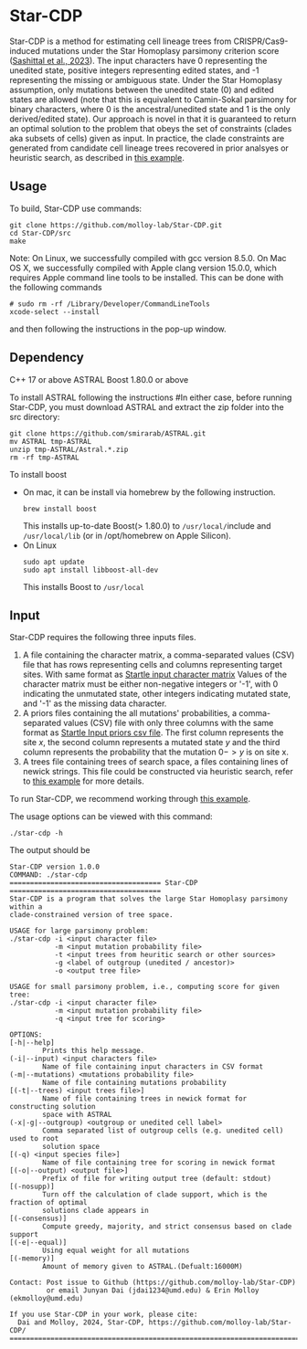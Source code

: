 Star-CDP
=========
Star-CDP is a method for estimating cell lineage trees from CRISPR/Cas9-induced mutations under the Star Homoplasy parsimony criterion score ([Sashittal et al., 2023](https://doi.org/10.1016/j.cels.2023.11.005)). 
The input characters have 0 representing the unedited state, positive integers  representing edited states, and -1 representing the missing or ambiguous state. 
Under the Star Homoplasy assumption, only mutations between the unedited state (0) and edited states are allowed (note that this is equivalent to Camin-Sokal parsimony for binary characters, where 0 is the ancestral/unedited state and 1 is the only derived/edited state).
Our approach is novel in that it is guaranteed to return an optimal solution to the problem that obeys the set of constraints (clades aka subsets of cells) given as input.
In practice, the clade constraints are generated from candidate cell lineage trees recovered in prior analsyes or heuristic search, as described in [this example](example/README.md).

Usage
-----
To build, Star-CDP use commands:
```
git clone https://github.com/molloy-lab/Star-CDP.git
cd Star-CDP/src
make
```
Note: On Linux, we successfully compiled with gcc version 8.5.0. On Mac OS X, we successfully compiled with Apple clang version 15.0.0, which requires Apple command line tools to be installed. This can be done with the following commands
```
# sudo rm -rf /Library/Developer/CommandLineTools
xcode-select --install
```
and then following the instructions in the pop-up window.

Dependency
-----
C++ 17 or above
ASTRAL
Boost 1.80.0 or above

To install ASTRAL following the instructions
#In either case, before running Star-CDP, you must download ASTRAL and extract the zip folder into the src directory:
```
git clone https://github.com/smirarab/ASTRAL.git
mv ASTRAL tmp-ASTRAL
unzip tmp-ASTRAL/Astral.*.zip
rm -rf tmp-ASTRAL
```
To install boost
- On mac, it can be install via homebrew by the following instruction.
  ```
  brew install boost
  ```
  This installs up-to-date Boost(> 1.80.0) to ```/usr/local/```include and ```/usr/local/lib``` (or in /opt/homebrew on Apple Silicon).
- On Linux
  ```
  sudo apt update
  sudo apt install libboost-all-dev
  ```
  This installs Boost to ```/usr/local```

Input
-----
Star-CDP requires the following three inputs files.
1. A file containing the character matrix, a comma-separated values (CSV) file that has rows representing cells and columns representing target sites. With same format as [Startle input character matrix](https://github.com/raphael-group/startle/blob/main/examples/n100_m30_d0.2_s0_p0.2_character_matrix.csv) Values of the character matrix must be either non-negative integers or '-1', with 0 indicating the unmutated state, other integers indicating mutated state, and '-1' as the missing data character.
2. A priors files containing the all mutations' probabilities, a comma-separated values (CSV) file with only three columns with the same format as [Startle Input priors csv file](https://github.com/raphael-group/startle/blob/main/examples/n100_m30_d0.2_s0_p0.2_mutation_prior.csv). The first column represents the site $x$, the second column represents a mutated state $y$ and the third column represents the probability that the mutation $0->y$ is on site x. 
3. A trees file containing trees of search space, a files containing lines of newick strings. This file could be constructed via heuristic search, refer to [this example](https://github.com/molloy-lab/Star-CDP/tree/main/example/3724_NT_All) for more details. 

To run Star-CDP, we recommend working through [this example](example/README.md).

The usage options can be viewed with this command:
```
./star-cdp -h
```
The output should be
```
Star-CDP version 1.0.0
COMMAND: ./star-cdp 
===================================== Star-CDP =====================================
Star-CDP is a program that solves the large Star Homoplasy parsimony within a
clade-constrained version of tree space.

USAGE for large parsimony problem:
./star-cdp -i <input character file>
           -m <input mutation probability file>
           -t <input trees from heuritic search or other sources>
           -g <label of outgroup (unedited / ancestor)>
           -o <output tree file>

USAGE for small parsimony problem, i.e., computing score for given tree:
./star-cdp -i <input character file> 
           -m <input mutation probability file>
           -q <input tree for scoring>

OPTIONS:
[-h|--help]
        Prints this help message.
(-i|--input) <input characters file>
        Name of file containing input characters in CSV format
(-m|--mutations) <mutations probability file>
        Name of file containing mutations probability
[(-t|--trees) <input trees file>]
        Name of file containing trees in newick format for constructing solution
        space with ASTRAL
(-x|-g|--outgroup) <outgroup or unedited cell label>
        Comma separated list of outgroup cells (e.g. unedited cell) used to root
        solution space
[(-q) <input species file>]
        Name of file containing tree for scoring in newick format
[(-o|--output) <output file>]
        Prefix of file for writing output tree (default: stdout)
[(-nosupp)]
        Turn off the calculation of clade support, which is the fraction of optimal
        solutions clade appears in
[(-consensus)]
        Compute greedy, majority, and strict consensus based on clade support
[(-e|--equal)]
        Using equal weight for all mutations
[(-memory)]
        Amount of memory given to ASTRAL.(Defualt:16000M)

Contact: Post issue to Github (https://github.com/molloy-lab/Star-CDP)
         or email Junyan Dai (jdai1234@umd.edu) & Erin Molloy (ekmolloy@umd.edu)

If you use Star-CDP in your work, please cite:
  Dai and Molloy, 2024, Star-CDP, https://github.com/molloy-lab/Star-CDP/
====================================================================================
```

